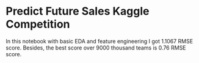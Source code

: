 # Predict Future Sales Kaggle Competition

In this notebook with basic EDA and feature engineering I got 1.1067 RMSE score.
Besides, the best score over 9000 thousand teams is 0.76 RMSE score.
